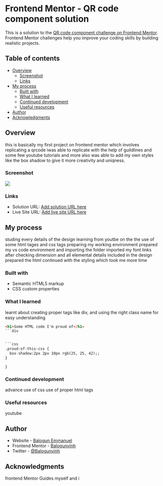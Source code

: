 # Frontend Mentor - QR code component solution

This is a solution to the [QR code component challenge on Frontend Mentor](https://www.frontendmentor.io/challenges/qr-code-component-iux_sIO_H). Frontend Mentor challenges help you improve your coding skills by building realistic projects. 

## Table of contents

- [Overview](#overview)
  - [Screenshot](#screenshot)
  - [Links](#links)
- [My process](#my-process)
  - [Built with](#built-with)
  - [What I learned](#what-i-learned)
  - [Continued development](#continued-development)
  - [Useful resources](#useful-resources)
- [Author](#author)
- [Acknowledgments](#acknowledgments)



## Overview
this is basically my first project on frontend mentor which involves replicating a qrcode
iwas able to replicate with the  help of guildlines and some few youtube tutorials and more also was able to add my own styles like the box shadow to give it more creativity and uniqness.

### Screenshot

![](./screenshot.jpg)


### Links

- Solution URL: [Add solution URL here](https://your-solution-url.com)
- Live Site URL: [Add live site URL here](https://your-live-site-url.com)

## My process
studing every details of the design
learning from youtbe on the the use of some html tages and css tags
preparing my working environment
prepared my vs code environment and importing the folder 
imported my font links after checking dimension and all elemental details included in the design
prepared the html
continued with the styling which took me more time 

### Built with

- Semantic HTML5 markup
- CSS custom properties



### What I learned
learnt about creating proper tags like div, and using the right class name for easy understanding

```html
<h1>Some HTML code I'm proud of</h1>
```div


```css
.proud-of-this-css {
  box-shadow:2px 2px 10px rgb(25, 25, 42);;
}
```
```
}
```



### Continued development
advance use of css
use of proper html tags



### Useful resources
youtube



## Author

- Website - [Balogun Emmanuel](https://www.your-site.com)
- Frontend Mentor - [Balogunvinh](https://www.frontendmentor.io/profile/Balogunvinh)
- Twitter - [@Balogunvinh](https://www.twitter.com/Balogunvinh)



## Acknowledgments
frontend Mentor Guides
myself and i